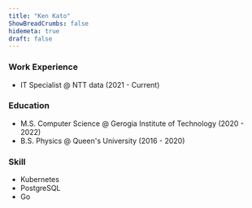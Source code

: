 ```yaml
---
title: "Ken Kato"
ShowBreadCrumbs: false
hidemeta: true
draft: false
---
```


### Work Experience
- IT Specialist @ NTT data (2021 - Current)

### Education
- M.S. Computer Science @ Gerogia Institute of Technology (2020 - 2022)
- B.S. Physics @ Queen's University (2016 - 2020)

### Skill
- Kubernetes
- PostgreSQL
- Go